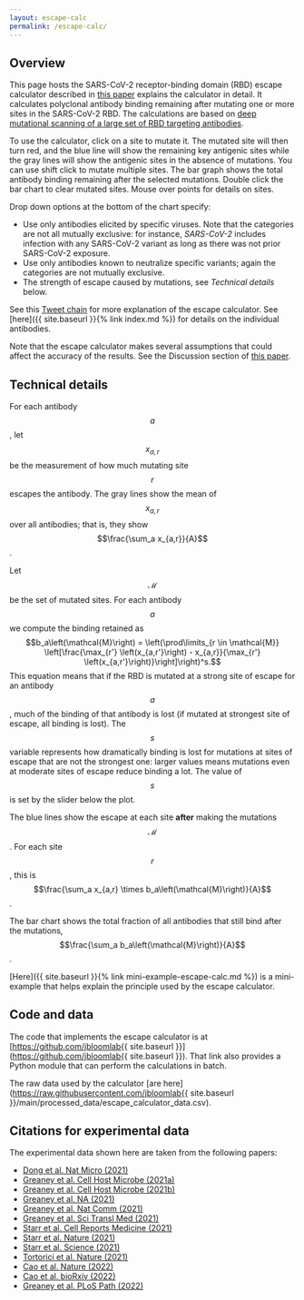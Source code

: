 ```yaml
---
layout: escape-calc
permalink: /escape-calc/
---
```


## Overview
This page hosts the SARS-CoV-2 receptor-binding domain (RBD) escape calculator described in [this paper](https://academic.oup.com/ve/article/8/1/veac021/6549895) explains the calculator in detail.
It calculates polyclonal antibody binding remaining after mutating one or more sites in the SARS-CoV-2 RBD.
The calculations are based on [deep mutational scanning of a large set of RBD targeting antibodies](https://www.sciencedirect.com/science/article/pii/S1931312820306247).

To use the calculator, click on a site to mutate it.
The mutated site will then turn red, and the blue line will show the remaining key antigenic sites while the gray lines will show the antigenic sites in the absence of mutations.
You can use shift click to mutate multiple sites.
The bar graph shows the total antibody binding remaining after the selected mutations.
Double click the bar chart to clear mutated sites.
Mouse over points for details on sites.

Drop down options at the bottom of the chart specify:
 
 - Use only antibodies elicited by specific viruses. Note that the categories are not all mutually exclusive: for instance, *SARS-CoV-2* includes infection with any SARS-CoV-2 variant as long as there was not prior SARS-CoV-2 exposure.
 - Use only antibodies known to neutralize specific variants; again the categories are not mutually exclusive.
 - The strength of escape caused by mutations, see *Technical details* below.

See this [Tweet chain](https://twitter.com/jbloom_lab/status/1468001874989121542) for more explanation of the escape calculator.
See [here]({{ site.baseurl }}{% link index.md %}) for details on the individual antibodies.

Note that the escape calculator makes several assumptions that could affect the accuracy of the results.
See the Discussion section of [this paper](https://academic.oup.com/ve/article/8/1/veac021/6549895).

## Technical details
For each antibody $$a$$, let $$x_{a,r}$$ be the measurement of how much mutating site $$r$$ escapes the antibody.
The gray lines show the mean of $$x_{a,r}$$ over all antibodies; that is, they show $$\frac{\sum_a x_{a,r}}{A}$$.

Let $$\mathcal{M}$$ be the set of mutated sites.
For each antibody $$a$$ we compute the binding retained as
$$b_a\left(\mathcal{M}\right) = \left(\prod\limits_{r \in \mathcal{M}} \left[\frac{\max_{r'} \left(x_{a,r'}\right) - x_{a,r}}{\max_{r'} \left(x_{a,r'}\right)}\right]\right)^s.$$
This equation means that if the RBD is mutated at a strong site of escape for an antibody $$a$$, much of the binding of that antibody is lost (if mutated at strongest site of escape, all binding is lost).
The $$s$$ variable represents how dramatically binding is lost for mutations at sites of escape that are not the strongest one: larger values means mutations even at moderate sites of escape reduce binding a lot.
The value of $$s$$ is set by the slider below the plot.

The blue lines show the escape at each site **after** making the mutations $$\mathcal{M}$$.
For each site $$r$$, this is $$\frac{\sum_a x_{a,r} \times b_a\left(\mathcal{M}\right)}{A}$$.

The bar chart shows the total fraction of all antibodies that still bind after the mutations, $$\frac{\sum_a b_a\left(\mathcal{M}\right)}{A}$$.

[Here]({{ site.baseurl }}{% link mini-example-escape-calc.md %}) is a mini-example that helps explain the principle used by the escape calculator.

## Code and data
The code that implements the escape calculator is at [https://github.com/jbloomlab{{ site.baseurl }}](https://github.com/jbloomlab{{ site.baseurl }}).
That link also provides a Python module that can perform the calculations in batch.

The raw data used by the calculator [are here](https://raw.githubusercontent.com/jbloomlab{{ site.baseurl }}/main/processed_data/escape_calculator_data.csv).

## Citations for experimental data
The experimental data shown here are taken from the following papers:
  - [Dong et al. Nat Micro (2021)](https://www.nature.com/articles/s41564-021-00972-2)
  - [Greaney et al. Cell Host Microbe (2021a)](https://www.sciencedirect.com/science/article/pii/S1931312820306247)
  - [Greaney et al. Cell Host Microbe (2021b)](https://www.sciencedirect.com/science/article/pii/S1931312821000822)
  - [Greaney et al. NA (2021)](https://github.com/jbloomlab/SARS-CoV-2-RBD_MAP_COV2-2955)
  - [Greaney et al. Nat Comm (2021)](https://www.nature.com/articles/s41467-021-24435-8)
  - [Greaney et al. Sci Transl Med (2021)](https://stm.sciencemag.org/content/13/600/eabi9915)
  - [Starr et al. Cell Reports Medicine (2021)](https://doi.org/10.1016/j.xcrm.2021.100255)
  - [Starr et al. Nature (2021)](https://www.nature.com/articles/s41586-021-03807-6)
  - [Starr et al. Science (2021)](https://science.sciencemag.org/content/early/2021/01/22/science.abf9302)
  - [Tortorici et al. Nature (2021)](https://www.nature.com/articles/s41586-021-03817-4)
  - [Cao et al. Nature (2022)](https://www.nature.com/articles/s41586-021-04385-3)
  - [Cao et al. bioRxiv (2022)](https://www.biorxiv.org/content/10.1101/2022.04.30.489997v1)
  - [Greaney et al. PLoS Path (2022)](https://journals.plos.org/plospathogens/article?id=10.1371/journal.ppat.1010248)
